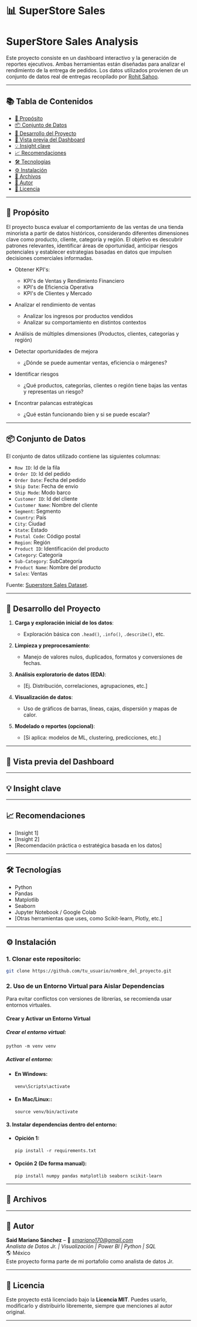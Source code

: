 # 📊 SuperStore Sales
# SuperStore Sales Analysis

Este proyecto consiste en un dashboard interactivo y la generación de reportes ejecutivos. Ambas herramientas están diseñadas para analizar el rendimiento de la entrega de pedidos. Los datos utilizados provienen de un conjunto de datos real de entregas recopilado por [Rohit Sahoo](https://www.kaggle.com/rohitsahoo).

---

## 📚 Tabla de Contenidos

- [🎯 Propósito](#-propósito)
- [📦 Conjunto de Datos](#-conjunto-de-datos)
- [🧪 Desarrollo del Proyecto](#-desarrollo-del-proyecto)
- [📌 Vista previa del Dashboard](#-vista-previa-del-dashboard)
- [💡 Insight clave](#-insight-clave)
- [📈 Recomendaciones](#-recomendaciones)
- [🛠️ Tecnologías](#️-tecnologías)
- [⚙️ Instalación](#️-instalación)
- [📂 Archivos](#-archivos)
- [👤 Autor](#-autor)
- [📝 Licencia](#-licencia)

---

## 🎯 Propósito

El proyecto busca evaluar el comportamiento de las ventas de una tienda minorista a partir de datos históricos, considerando diferentes dimensiones clave como producto, cliente, categoría y región. El objetivo es descubrir patrones relevantes, identificar áreas de oportunidad, anticipar riesgos potenciales y establecer estrategias basadas en datos que impulsen decisiones comerciales informadas.

- Obtener KPI's:
   - KPI's de Ventas y Rendimiento Financiero
   - KPI's de Eficiencia Operativa
   - KPI's de Clientes y Mercado

- Analizar el rendimiento de ventas
   - Analizar los ingresos por productos vendidos
   - Analizar su comportamiento en distintos contextos

- Análisis de múltiples dimensiones (Productos, clientes, categorías y región)

- Detectar oportunidades de mejora
   - ¿Dónde se puede aumentar ventas, eficiencia o márgenes?

- Identificar riesgos
   - ¿Qué productos, categorías, clientes o región tiene bajas las ventas y representas un riesgo?

- Encontrar palancas estratégicas
   - ¿Qué están funcionando bien y si se puede escalar?

---

## 📦 Conjunto de Datos

El conjunto de datos utilizado contiene las siguientes columnas:

- `Row ID`: Id de la fila
- `Order ID`: Id del pedido
- `Order Date`: Fecha del pedido
- `Ship Date`: Fecha de envio
- `Ship Mode`: Modo barco
- `Customer ID`: Id del cliente
- `Customer Name`: Nombre del cliente
- `Segment`: Segmento
- `Country`: País
- `City`: Ciudad
- `State`: Estado
- `Postal Code`: Código postal
- `Region`: Región
- `Product ID`: Identificación del producto
- `Category`: Categoría
- `Sub-Category`: SubCategoría
- `Product Name`: Nombre del producto
- `Sales`: Ventas

Fuente: [Superstore Sales Dataset](https://www.kaggle.com/datasets/rohitsahoo/sales-forecasting).

---

## 🧪 Desarrollo del Proyecto

1. **Carga y exploración inicial de los datos**:
   - Exploración básica con `.head()`, `.info()`, `.describe()`, etc.

2. **Limpieza y preprocesamiento**:
   - Manejo de valores nulos, duplicados, formatos y conversiones de fechas.

3. **Análisis exploratorio de datos (EDA)**:
   - [Ej. Distribución, correlaciones, agrupaciones, etc.]

4. **Visualización de datos**:
   - Uso de gráficos de barras, líneas, cajas, dispersión y mapas de calor.

5. **Modelado o reportes (opcional)**:
   - [Si aplica: modelos de ML, clustering, predicciones, etc.]

---

## 📌 Vista previa del Dashboard

---

## 💡 Insight clave

---

## 📈 Recomendaciones

- [Insight 1]
- [Insight 2]
- [Recomendación práctica o estratégica basada en los datos]

---

## 🛠️ Tecnologías

- Python
- Pandas
- Matplotlib
- Seaborn
- Jupyter Notebook / Google Colab
- [Otras herramientas que uses, como Scikit-learn, Plotly, etc.]

---

## ⚙️ Instalación

### 1. Clonar este repositorio:
```bash
git clone https://github.com/tu_usuario/nombre_del_proyecto.git
```
### 2. Uso de un Entorno Virtual para Aislar Dependencias

Para evitar conflictos con versiones de librerías, se recomienda usar entornos virtuales.

####  Crear y Activar un Entorno Virtual

##### Crear el entorno virtual:
```
python -m venv venv
```
##### Activar el entorno:
* #### En Windows:

    ```
    venv\Scripts\activate
    ```

* #### En Mac/Linux::

    ```
    source venv/bin/activate
    ```
#### 3. Instalar dependencias dentro del entorno:
* #### Opición 1:
    ```
    pip install -r requirements.txt
    ```

* #### Opción 2 (De forma manual):
    ```
    pip install numpy pandas matplotlib seaborn scikit-learn
    ```

---

## 📂 Archivos

---

## 👤 Autor

**Said Mariano Sánchez** –  📧 *smariano170@gmail.com*  
*Analista de Datos Jr. | Visualización | Power BI | Python | SQL*  
🌎 México  
Este proyecto forma parte de mi portafolio como analista de datos Jr.

---

## 📝 Licencia

Este proyecto está licenciado bajo la **Licencia MIT**. Puedes usarlo, modificarlo y distribuirlo libremente, siempre que menciones al autor original.

---